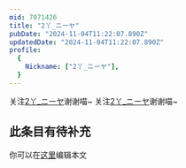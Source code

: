 ```yaml
---
mid: 7071426
title: "2丫_ニーヤ"
pubDate: "2024-11-04T11:22:07.890Z"
updatedDate: "2024-11-04T11:22:07.890Z"
profile:
  {
    Nickname: ["2丫_ニーヤ"],
  }
---
```


关注[2丫_ニーヤ](https://space.bilibili.com/7071426)谢谢喵~ 关注[2丫_ニーヤ](https://space.bilibili.com/7071426)谢谢喵~

## 此条目有待补充
你可以在[这里](https://github.com/Yuhanawa/VTuber.ICU-Content/edit/master/v/2丫_ニーヤ/index.md)编辑本文
